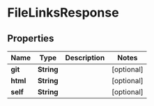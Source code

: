 
# FileLinksResponse

## Properties
Name | Type | Description | Notes
------------ | ------------- | ------------- | -------------
**git** | **String** |  |  [optional]
**html** | **String** |  |  [optional]
**self** | **String** |  |  [optional]



